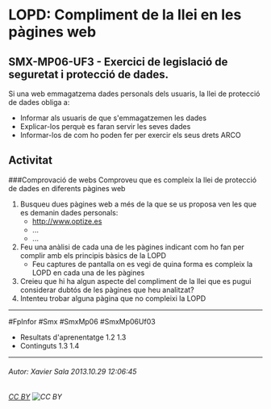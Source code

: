 # LOPD: Compliment de la llei en les pàgines web
## SMX-MP06-UF3 - Exercici de legislació de seguretat i protecció de dades.
Si una web emmagatzema dades personals dels usuaris, la llei de protecció de dades obliga a:
* Informar als usuaris de que s'emmagatzemen les dades
* Explicar-los perquè es faran servir les seves dades
* Informar-los de com ho poden fer per exercir els seus drets ARCO

Activitat
---------------

###Comprovació de webs
Comproveu que es compleix la llei de protecció de dades en diferents pàgines web

 1. Busqueu dues pàgines web a més de la que se us proposa ven les que es demanin dades personals:
    * http://www.optize.es 
    * ...
    * ...
2. Feu una anàlisi de cada una de les pàgines indicant com ho fan per complir amb els principis bàsics de la LOPD
    * Feu captures de pantalla on es vegi de quina forma es compleix la LOPD en cada una de les pàgines
3. Creieu que hi ha algun aspecte del compliment de la llei que es pugui considerar dubtós de les pàgines que heu analitzat?
4. Intenteu trobar alguna pàgina que no compleixi la LOPD



---

#FpInfor #Smx #SmxMp06 #SmxMp06Uf03

* Resultats d'aprenentatge 1.2 1.3
* Continguts 1.3 1.4
---

###### Autor: Xavier Sala 2013.10.29 12:06:45
###### [CC BY](https://creativecommons.org/licenses/by/4.0/) ![CC BY](https://licensebuttons.net/l/by/3.0/80x15.png)
